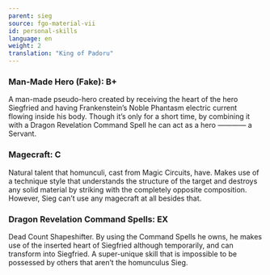 ```yaml
---
parent: sieg
source: fgo-material-vii
id: personal-skills
language: en
weight: 2
translation: "King of Padoru"
---
```


### Man-Made Hero (Fake): B+
A man-made pseudo-hero created by receiving the heart of the hero Siegfried and having Frankenstein’s Noble Phantasm electric current flowing inside his body. Though it’s only for a short time, by combining it with a Dragon Revelation Command Spell he can act as a hero ———— a Servant.

### Magecraft: C

Natural talent that homunculi, cast from Magic Circuits, have.
Makes use of a technique style that understands the structure of the target and destroys any solid material by striking with the completely opposite composition. However, Sieg can’t use any magecraft at all besides that.

### Dragon Revelation Command Spells: EX

Dead Count Shapeshifter.
By using the Command Spells he owns, he makes use of the inserted heart of Siegfried although temporarily, and can transform into Siegfried.
A super-unique skill that is impossible to be possessed by others that aren’t the homunculus Sieg.
